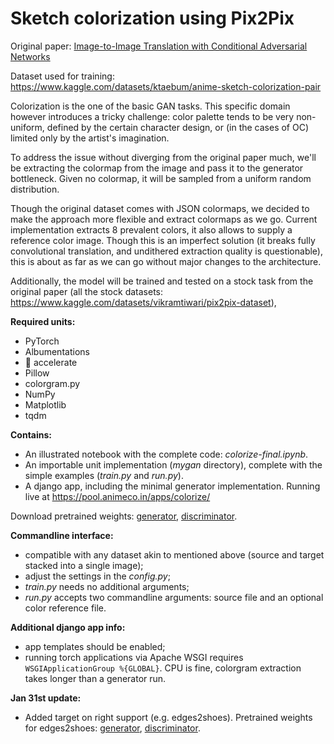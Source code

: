 # Sketch colorization using Pix2Pix

Original paper: [Image-to-Image Translation with Conditional Adversarial Networks](https://arxiv.org/abs/1611.07004)

Dataset used for training: https://www.kaggle.com/datasets/ktaebum/anime-sketch-colorization-pair

Colorization is the one of the basic GAN tasks. This specific domain however introduces a tricky challenge: color palette tends to be very non-uniform, defined by the certain character design, or (in the cases of OC) limited only by the artist's imagination.

To address the issue without diverging from the original paper much, we'll be extracting the colormap from the image and pass it to the generator bottleneck. Given no colormap, it will be sampled from a uniform random distribution.

Though the original dataset comes with JSON colormaps, we decided to make the approach more flexible and extract colormaps as we go. Current implementation extracts 8 prevalent colors, it also allows to supply a reference color image. Though this is an imperfect solution (it breaks fully convolutional translation, and undithered extraction quality is questionable), this is about as far as we can go without major changes to the architecture.

Additionally, the model will be trained and tested on a stock task from the original paper (all the stock datasets: https://www.kaggle.com/datasets/vikramtiwari/pix2pix-dataset), 

**Required units:**

- PyTorch
- Albumentations
- 🤗 accelerate
- Pillow
- colorgram.py
- NumPy
- Matplotlib
- tqdm

**Contains:**

- An illustrated notebook with the complete code: *colorize-final.ipynb*.
- An importable unit implementation (*mygan* directory), complete with the simple examples (*train.py* and *run.py*).
- A django app, including the minimal generator implementation. Running live at https://pool.animeco.in/apps/colorize/

Download pretrained weights: [generator](https://pool.animeco.in/apps/static/MyGAN-gen-ann.pth), [discriminator](https://pool.animeco.in/apps/static/MyGAN-disc-ann.pth).

**Commandline interface:**

- compatible with any dataset akin to mentioned above (source and target stacked into a single image);
- adjust the settings in the *config.py*;
- *train.py* needs no additional arguments;
- *run.py* accepts two commandline arguments: source file and an optional color reference file.

**Additional django app info:**

- app templates should be enabled;
- running torch applications via Apache WSGI requires `WSGIApplicationGroup %{GLOBAL}`. CPU is fine, colorgram extraction takes longer than a generator run.

**Jan 31st update:**

- Added target on right support (e.g. edges2shoes). Pretrained weights for edges2shoes: [generator](https://pool.animeco.in/apps/static/MyGAN-gen.pth), [discriminator](https://pool.animeco.in/apps/static/MyGAN-disc.pth).
